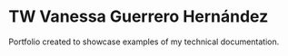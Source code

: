 # TW Vanessa Guerrero Hernández
Portfolio created to showcase examples of my technical documentation.

